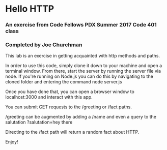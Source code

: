 # Hello HTTP

### An exercise from Code Fellows PDX Summer 2017 Code 401 class
### Completed by Joe Churchman

This lab is an exercise in getting acquainted with http methods and paths.

In order to use this code, simply clone it down to your machine and open a terminal window.
From there, start the server by running the server file via node.
If you're running on Node.js you can do this by navigating to the cloned folder
and entering the command node server.js

Once you have done that, you can open a browser window to localhost:3000 and interact with this app.

You can submit GET requests to the /greeting or /fact paths.

/greeting can be augmented by adding a /name and even a query to the salutation ?salutation=hey there

Directing to the /fact path will return a random fact about HTTP.

Enjoy!